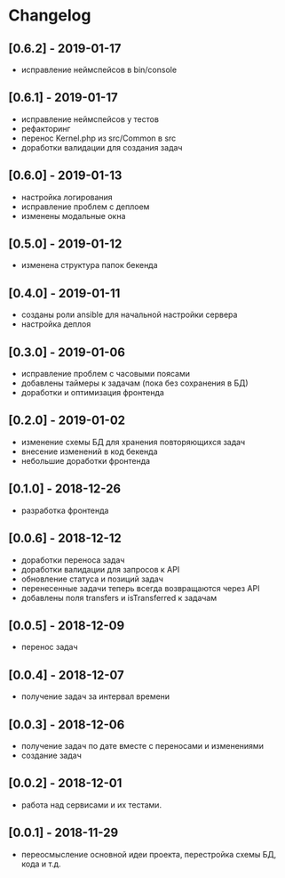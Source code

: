 # Changelog

## [0.6.2] - 2019-01-17

- исправление неймспейсов в bin/console

## [0.6.1] - 2019-01-17

- исправление неймспейсов у тестов
- рефакторинг
- перенос Kernel.php из src/Common в src
- доработки валидации для создания задач

## [0.6.0] - 2019-01-13

- настройка логирования
- исправление проблем с деплоем
- изменены модальные окна

## [0.5.0] - 2019-01-12

- изменена структура папок бекенда

## [0.4.0] - 2019-01-11

- созданы роли ansible для начальной настройки сервера
- настройка деплоя

## [0.3.0] - 2019-01-06

- исправление проблем с часовыми поясами
- добавлены таймеры к задачам (пока без сохранения в БД)
- доработки и оптимизация фронтенда

## [0.2.0] - 2019-01-02

- изменение схемы БД для хранения повторяющихся задач
- внесение изменений в код бекенда
- небольшие доработки фронтенда

## [0.1.0] - 2018-12-26

- разработка фронтенда

## [0.0.6] - 2018-12-12

- доработки переноса задач
- доработки валидации для запросов к API
- обновление статуса и позиций задач
- перенесенные задачи теперь всегда возвращаются через API
- добавлены поля transfers и isTransferred к задачам

## [0.0.5] - 2018-12-09

- перенос задач

## [0.0.4] - 2018-12-07

- получение задач за интервал времени

## [0.0.3] - 2018-12-06

- получение задач по дате вместе с переносами и изменениями
- создание задач

## [0.0.2] - 2018-12-01

- работа над сервисами и их тестами.

## [0.0.1] - 2018-11-29

- переосмысление основной идеи проекта, перестройка схемы БД, кода и т.д.